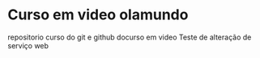 # Curso em video olamundo
 repositorio curso do git e github docurso em video
Teste de alteração de serviço web
